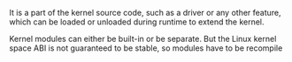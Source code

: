 It is a part of the kernel source code, such as a driver or any other feature, which can be loaded or unloaded during runtime to extend the kernel.

Kernel modules can either be built-in or be separate. But the Linux kernel space ABI is not guaranteed to be stable, so modules have to be recompile